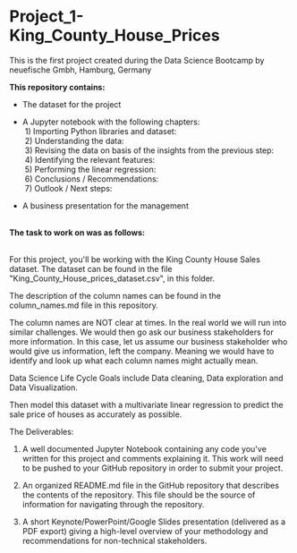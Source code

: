 # Project_1-King_County_House_Prices
This is the first project created during the Data Science Bootcamp by neuefische Gmbh, Hamburg, Germany

<b>This repository contains:</b>
- The dataset for the project

- A Jupyter notebook with the following chapters:<br>
&nbsp;1) Importing Python libraries and dataset:<br>
&nbsp;2) Understanding the data:<br>
&nbsp;3) Revising the data on basis of the insights from the previous step:<br>
&nbsp;4) Identifying the relevant features:<br>
&nbsp;5) Performing the linear regression:<br>
&nbsp;6) Conclusions / Recommendations:<br>
&nbsp;7) Outlook / Next steps:<br>
    
- A business presentation for the management
<br>
<b>The task to work on was as follows:</b><br><br>

For this project, you'll be working with the King County House Sales dataset.  The dataset can be found in the file "King_County_House_prices_dataset.csv", in this folder.

The description of the column names can be found in the column_names.md file in this repository. 

The column names are NOT clear at times. In the real world we will run into similar challenges. We would then go ask our business stakeholders for more information. In this case, let us assume our business stakeholder who would give us information, left the company. Meaning we would have to identify and look up what each column names might actually mean.  

Data Science Life Cycle Goals include Data cleaning, Data exploration and Data Visualization.

Then model this dataset with a multivariate linear regression to predict the sale price of houses as accurately as possible.

The Deliverables:

1) A well documented Jupyter Notebook containing any code you've written for this project and comments explaining it. This work will need to be pushed to your GitHub repository in order to submit your project.

2) An organized README.md file in the GitHub repository that describes the contents of the repository. This file should be the source of information for navigating through the repository.

3) A short Keynote/PowerPoint/Google Slides presentation (delivered as a PDF export) giving a high-level overview of your methodology and recommendations for non-technical stakeholders. 
